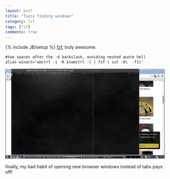 ```yaml
---
layout: post
title: "fuzzy finding windows"
category: fzf
tags: [fzf]
comments: true
---
```

{% include JB/setup %}
[fzf](https://github.com/junegunn/fzf), truly awesome.  
  
  
	#two spaces after the -d backslash, avoiding nested quote hell
	alias winact='wmctrl -i -R $(wmctrl -l | fzf | cut -d\  -f1)'
  
  
  
<img src="/images/screen_fzf_winact.gif" width="1000" >
  
finally, my bad habit of opening new browser windows instead of tabs pays off!
  
